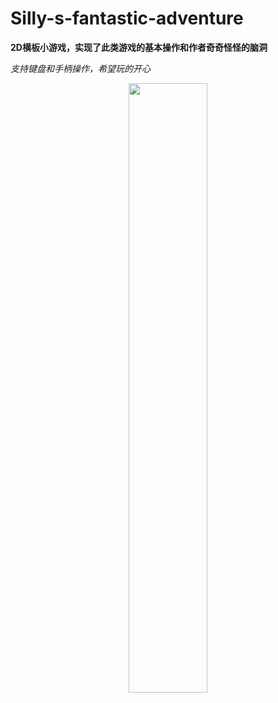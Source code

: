 # Silly-s-fantastic-adventure

**2D横板小游戏，实现了此类游戏的基本操作和作者奇奇怪怪的脑洞**

*支持键盘和手柄操作，希望玩的开心*

<div align=center>
<img src="https://github.com/ayinzhang/Silly-s-fantastic-adventure/blob/main/show.jpg" width = "50%" height = "50%" />
</div> 

